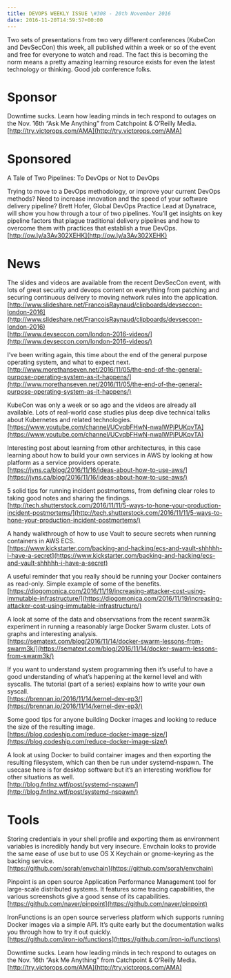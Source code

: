 ```yaml
---
title: DEVOPS WEEKLY ISSUE \#308 - 20th November 2016 
date: 2016-11-20T14:59:57+00:00
---
```


Two sets of presentations from two very different conferences (KubeCon and DevSecCon) this week, all published within a week or so of the event and free for everyone to watch and read. The fact this is becoming the norm means a pretty amazing learning resource exists for even the latest technology or thinking. Good job conference folks.


Sponsor
======

Downtime sucks. Learn how leading minds in tech respond to outages on the Nov. 16th “Ask Me Anything” from Catchpoint & O’Reilly Media.
<br>[http://try.victorops.com/AMA](http://try.victorops.com/AMA)


Sponsored
========

A Tale of Two Pipelines: To DevOps or Not to DevOps

Trying to move to a DevOps methodology, or improve your current DevOps methods? Need to increase innovation and the speed of your software delivery pipeline? Brett Hofer, Global DevOps Practice Lead at Dynatrace, will show you how through a tour of two pipelines. You’ll get insights on key pipeline factors that plague traditional delivery pipelines and how to overcome them with practices that establish a true DevOps.
<br>[http://ow.ly/a3Av302XEHK](http://ow.ly/a3Av302XEHK)


News
====

The slides and videos are available from the recent DevSecCon event, with lots of great security and devops content on everything from patching and securing continuous delivery to moving network rules into the application.
<br>[http://www.slideshare.net/FrancoisRaynaud/clipboards/devseccon-london-2016](http://www.slideshare.net/FrancoisRaynaud/clipboards/devseccon-london-2016)
<br>[http://www.devseccon.com/london-2016-videos/](http://www.devseccon.com/london-2016-videos/)


I’ve been writing again, this time about the end of the general purpose operating system, and what to expect next.
<br>[http://www.morethanseven.net/2016/11/05/the-end-of-the-general-purpose-operating-system-as-it-happens/](http://www.morethanseven.net/2016/11/05/the-end-of-the-general-purpose-operating-system-as-it-happens/)


KubeCon was only a week or so ago and the videos are already all available. Lots of real-world case studies plus deep dive technical talks about Kubernetes and related technologies.
<br>[https://www.youtube.com/channel/UCvqbFHwN-nwalWPjPUKpvTA](https://www.youtube.com/channel/UCvqbFHwN-nwalWPjPUKpvTA)


Interesting post about learning from other architectures, in this case learning about how to build your own services in AWS by looking at how platform as a service providers operate.
<br>[https://jvns.ca/blog/2016/11/16/ideas-about-how-to-use-aws/](https://jvns.ca/blog/2016/11/16/ideas-about-how-to-use-aws/)


5 solid tips for running incident postmortems, from defining clear roles to taking good notes and sharing the findings.
<br>[http://tech.shutterstock.com/2016/11/11/5-ways-to-hone-your-production-incident-postmortems/](http://tech.shutterstock.com/2016/11/11/5-ways-to-hone-your-production-incident-postmortems/)


A handy walkthrough of how to use Vault to secure secrets when running containers in AWS ECS.
<br>[https://www.kickstarter.com/backing-and-hacking/ecs-and-vault-shhhhh-i-have-a-secret](https://www.kickstarter.com/backing-and-hacking/ecs-and-vault-shhhhh-i-have-a-secret)


A useful reminder that you really should be running your Docker containers as read-only. Simple example of some of the benefits.
<br>[https://diogomonica.com/2016/11/19/increasing-attacker-cost-using-immutable-infrastructure/](https://diogomonica.com/2016/11/19/increasing-attacker-cost-using-immutable-infrastructure/)


A look at some of the data and observsations from the recent swarm3k experiment in running a reasonably large Docker Swarm cluster. Lots of graphs and interesting analysis.
<br>[https://sematext.com/blog/2016/11/14/docker-swarm-lessons-from-swarm3k/](https://sematext.com/blog/2016/11/14/docker-swarm-lessons-from-swarm3k/)


If you want to understand system programming then it’s useful to have a good understanding of what’s happening at the kernel level and with syscalls. The tutorial (part of a series) explains how to write your own syscall.
<br>[https://brennan.io/2016/11/14/kernel-dev-ep3/](https://brennan.io/2016/11/14/kernel-dev-ep3/)


Some good tips for anyone building Docker images and looking to reduce the size of the resulting image.
<br>[https://blog.codeship.com/reduce-docker-image-size/](https://blog.codeship.com/reduce-docker-image-size/)


A look at using Docker to build container images and then exporting the resulting filesystem, which can then be run under systemd-nspawn. The usecase here is for desktop software but it’s an interesting workflow for other situations as well.
<br>[http://blog.fntlnz.wtf/post/systemd-nspawn/](http://blog.fntlnz.wtf/post/systemd-nspawn/)


Tools
=====

Storing credentials in your shell profile and exporting them as environment variables is incredibly handy but very insecure. Envchain looks to provide the same ease of use but to use  OS X Keychain or gnome-keyring as the backing service.
<br>[https://github.com/sorah/envchain](https://github.com/sorah/envchain)


Pinpoint is an open source Application Performance Management tool for large-scale distributed systems. It features some tracing capabilities, the various screenshots give a good sense of its capabilities.
<br>[https://github.com/naver/pinpoint](https://github.com/naver/pinpoint)


IronFunctions is an open source serverless platform which supports running Docker images via a simple API. It’s quite early but the documentation walks you through how to try it out quickly.
<br>[https://github.com/iron-io/functions](https://github.com/iron-io/functions)



Downtime sucks. Learn how leading minds in tech respond to outages on the Nov. 16th “Ask Me Anything” from Catchpoint & O’Reilly Media.
<br>[http://try.victorops.com/AMA](http://try.victorops.com/AMA)




